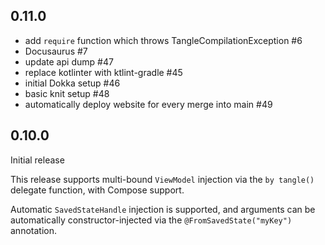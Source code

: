 
## 0.11.0

- add `require` function which throws TangleCompilationException #6
- Docusaurus #7
- update api dump #47
- replace kotlinter with ktlint-gradle #45
- initial Dokka setup #46
- basic knit setup #48
- automatically deploy website for every merge into main #49

## 0.10.0

Initial release

This release supports multi-bound `ViewModel` injection via the `by tangle()` delegate function,
with Compose support.

Automatic `SavedStateHandle` injection is supported, and arguments can be automatically
constructor-injected via the `@FromSavedState("myKey")` annotation.
